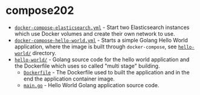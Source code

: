 # compose202

* [`docker-compose-elasticsearch.yml`](docker-compose-elasticsearch.yml) - Start two Elasticsearch instances which use Docker volumes and create their own network to use.
* [`docker-compose-hello-world.yml`](docker-compose-hello-world.yml) -  Starts a simple Golang Hello World application, where the image is built through `docker-compose`, see [`hello-world/`](hello-world/) directory.
* [`hello-world/`](hello-world/) - Golang source code for the hello world application and the Dockerfile which uses so called "multi stage" building.
    * [`Dockerfile`](hello-world/Dockerfile) - The Dockerfile used to built the application and in the end the application container image.
    * [`main.go`](hello-world/main.go) - Hello World Golang application source code.

